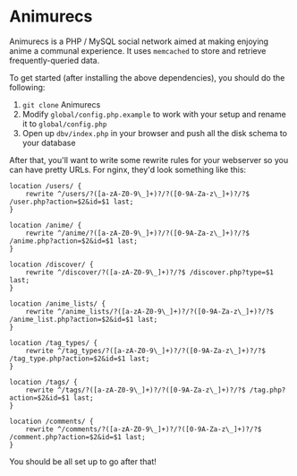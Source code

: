 Animurecs
=========

Animurecs is a PHP / MySQL social network aimed at making enjoying anime a communal experience. It uses `memcached` to store and retrieve frequently-queried data.

To get started (after installing the above dependencies), you should do the following:

1. `git clone` Animurecs
2. Modify `global/config.php.example` to work with your setup and rename it to `global/config.php`
3. Open up `dbv/index.php` in your browser and push all the disk schema to your database

After that, you'll want to write some rewrite rules for your webserver so you can have pretty URLs. For nginx, they'd look something like this:

    location /users/ {
        rewrite ^/users/?([a-zA-Z0-9\_]+)?/?([0-9A-Za-z\_]+)?/?$ /user.php?action=$2&id=$1 last;
    }

    location /anime/ {
        rewrite ^/anime/?([a-zA-Z0-9\_]+)?/?([0-9A-Za-z\_]+)?/?$ /anime.php?action=$2&id=$1 last;
    }

    location /discover/ {
        rewrite ^/discover/?([a-zA-Z0-9\_]+)?/?$ /discover.php?type=$1 last;
    }

    location /anime_lists/ {
        rewrite ^/anime_lists/?([a-zA-Z0-9\_]+)?/?([0-9A-Za-z\_]+)?/?$ /anime_list.php?action=$2&id=$1 last;
    }

    location /tag_types/ {
        rewrite ^/tag_types/?([a-zA-Z0-9\_]+)?/?([0-9A-Za-z\_]+)?/?$ /tag_type.php?action=$2&id=$1 last;
    }

    location /tags/ {
        rewrite ^/tags/?([a-zA-Z0-9\_]+)?/?([0-9A-Za-z\_]+)?/?$ /tag.php?action=$2&id=$1 last;
    }

    location /comments/ {
        rewrite ^/comments/?([a-zA-Z0-9\_]+)?/?([0-9A-Za-z\_]+)?/?$ /comment.php?action=$2&id=$1 last;
    }

You should be all set up to go after that!